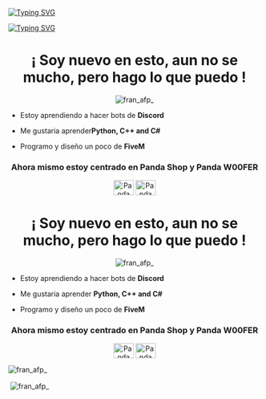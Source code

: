 [![Typing SVG](https://readme-typing-svg.herokuapp.com?font=Road+Rage&size=40&duration=4000&color=00F7EFF1&center=true&vCenter=true&width=376&lines=Hola%2C+soy+Fran+y+este+es+mi+GitHub)](https://git.io/typing-svg)



[![Typing SVG](https://readme-typing-svg.herokuapp.com?font=Road+Rage&size=40&duration=4000&color=00F7EFF1&center=true&vCenter=true&width=376&lines=Hello%2C+I'm+Fran%2C+and+this+is+my+GitHub)](https://git.io/typing-svg)

<h1 align="center">¡ Soy nuevo en esto, aun no se mucho, pero hago lo que puedo !</h1>
<p align="center"> <img src="https://komarev.com/ghpvc/?username=franafp" alt="fran_afp_" /> </p>


-  Estoy aprendiendo a hacer bots de **Discord**

-  Me gustaria aprender**Python, C++ and C#** 

-  Programo y diseño un poco de **FiveM**

<p align="center">
</p>


<h3 align="center">Ahora mismo estoy centrado en Panda Shop y Panda W00FER</h3>
<p align="center">
<a href="https://discord.gg/bneHqZ8gJN" target="blank"><img align="center" src="https://raw.githubusercontent.com/rahuldkjain/github-profile-readme-generator/master/src/images/icons/Social/discord.svg" alt="Panda W00FER" height="30" width="40" /></a>
<a href="https://discord.gg/BStjvRtHMm" target="blank"><img align="center" src="https://raw.githubusercontent.com/rahuldkjain/github-profile-readme-generator/master/src/images/icons/Social/discord.svg" alt="Panda SHOP" height="30" width="40" /></a>
</p>

<h1 align="center">¡ Soy nuevo en esto, aun no se mucho, pero hago lo que puedo !</h1>
<p align="center"> <img src="https://komarev.com/ghpvc/?username=franafp" alt="fran_afp_" /> </p>


-  Estoy aprendiendo a hacer bots de **Discord**

-  Me gustaria aprender **Python, C++ and C#** 

-  Programo y diseño un poco de **FiveM**

<p align="center">
</p>


<h3 align="center">Ahora mismo estoy centrado en Panda Shop y Panda W00FER</h3>
<p align="center">
<a href="https://discord.gg/bneHqZ8gJN" target="blank"><img align="center" src="https://raw.githubusercontent.com/rahuldkjain/github-profile-readme-generator/master/src/images/icons/Social/discord.svg" alt="Panda W00FER" height="30" width="40" /></a>
<a href="https://discord.gg/BStjvRtHMm" target="blank"><img align="center" src="https://raw.githubusercontent.com/rahuldkjain/github-profile-readme-generator/master/src/images/icons/Social/discord.svg" alt="Panda SHOP" height="30" width="40" /></a>
</p>

<p><img align="center" src="https://github-readme-stats.vercel.app/api/top-langs?username=franafp&show_icons=true&locale=en&layout=compact" alt="fran_afp_" /></p>

<p>&nbsp;<img align="center" src="https://github-readme-stats.vercel.app/api?username=franafp&show_icons=true&locale=en" alt="fran_afp_" /></p>